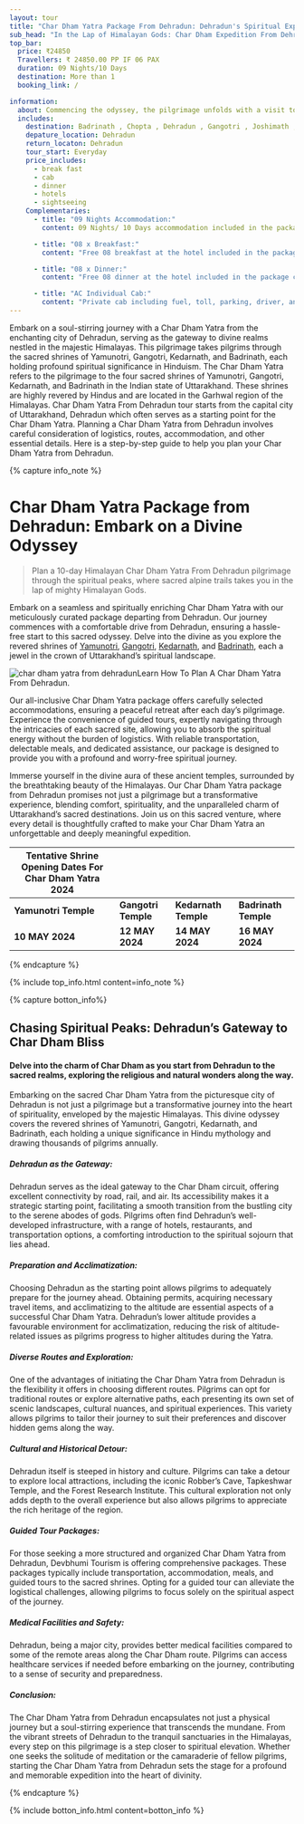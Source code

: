 ```yaml
---
layout: tour
title: "Char Dham Yatra Package From Dehradun: Dehradun's Spiritual Expedition Unleashed"
sub_head: "In the Lap of Himalayan Gods: Char Dham Expedition From Dehradun For 2024"
top_bar:
  price: ₹24850
  Travellers: ₹ 24850.00 PP IF 06 PAX
  duration: 09 Nights/10 Days
  destination: More than 1
  booking_link: /

information:
  about: Commencing the odyssey, the pilgrimage unfolds with a visit to Yamunotri, the source of the sacred Yamuna River, where devotees seek the blessings of Goddess Yamuna. From there, the journey Char Dham Yatra From Dehradun winds its way to Gangotri, the origin of the holy Ganges, offering pilgrims an opportunity to immerse in the sanctity of the revered river. The path then ascends to Kedarnath, home to the sacred shrine of Lord Shiva, and concludes at Badrinath, dedicated to Lord Vishnu. As travelers traverse through the breathtaking landscapes and pristine surroundings, the Char Dham Yatra becomes a spiritual quest, fostering a sense of devotion and inner peace. Pilgrims witness not only the architectural marvels of these temples but also the vibrant culture and unwavering faith that define this sacred pilgrimage. From the buzzing streets of Dehradun to the tranquil abodes of the gods, the Char Dham Yatra is an expedition that promises both physical and spiritual elevation.
  includes:
    destination: Badrinath , Chopta , Dehradun , Gangotri , Joshimath , Kedarnath , Rishikesh , Rudraprayag , Yamunotri
    depature_location: Dehradun
    return_locaton: Dehradun
    tour_start: Everyday
    price_includes:
      - break fast
      - cab
      - dinner
      - hotels
      - sightseeing
    Complementaries:
      - title: "09 Nights Accommodation:"
        content: 09 Nights/ 10 Days accommodation included in the package cost.

      - title: "08 x Breakfast:"
        content: "Free 08 breakfast at the hotel included in the package cost."

      - title: "08 x Dinner:"
        content: "Free 08 dinner at the hotel included in the package cost."

      - title: "AC Individual Cab:"
        content: "Private cab including fuel, toll, parking, driver, and all applicable taxes according to the tour itinerary."
---
```


Embark on a soul-stirring journey with a Char Dham Yatra from the enchanting city of Dehradun, serving as the gateway to divine realms nestled in the majestic Himalayas. This pilgrimage takes pilgrims through the sacred shrines of Yamunotri, Gangotri, Kedarnath, and Badrinath, each holding profound spiritual significance in Hinduism. The Char Dham Yatra refers to the pilgrimage to the four sacred shrines of Yamunotri, Gangotri, Kedarnath, and Badrinath in the Indian state of Uttarakhand. These shrines are highly revered by Hindus and are located in the Garhwal region of the Himalayas. Char Dham Yatra From Dehradun tour starts from the capital city of Uttarakhand, Dehradun which often serves as a starting point for the Char Dham Yatra. Planning a Char Dham Yatra from Dehradun involves careful consideration of logistics, routes, accommodation, and other essential details. Here is a step-by-step guide to help you plan your Char Dham Yatra from Dehradun.



{% capture info_note %}

# **Char Dham Yatra Package from Dehradun: Embark on a Divine Odyssey**

> Plan a 10-day Himalayan Char Dham Yatra From Dehradun pilgrimage through the spiritual peaks, where sacred alpine trails takes you in the lap of mighty Himalayan Gods.

Embark on a seamless and spiritually enriching Char Dham Yatra with our meticulously curated package departing from Dehradun. Our journey commences with a comfortable drive from Dehradun, ensuring a hassle-free start to this sacred odyssey. Delve into the divine as you explore the revered shrines of [Yamunotri](https://www.devbhumitourism.com/uttarakhand-destinations/yamunotri/), [Gangotri](https://www.devbhumitourism.com/uttarakhand-destinations/gangotri/), [Kedarnath](https://www.devbhumitourism.com/uttarakhand-destinations/kedarnath), and [Badrinath](https://www.devbhumitourism.com/uttarakhand-destinations/badrinath), each a jewel in the crown of Uttarakhand’s spiritual landscape.

![char dham yatra from dehradun](https://www.devbhumitourism.com/wp-content/uploads/2020/03/divine-min-1280x400.jpg)Learn How To Plan A Char Dham Yatra From Dehradun.

Our all-inclusive Char Dham Yatra package offers carefully selected accommodations, ensuring a peaceful retreat after each day’s pilgrimage. Experience the convenience of guided tours, expertly navigating through the intricacies of each sacred site, allowing you to absorb the spiritual energy without the burden of logistics. With reliable transportation, delectable meals, and dedicated assistance, our package is designed to provide you with a profound and worry-free spiritual journey.

Immerse yourself in the divine aura of these ancient temples, surrounded by the breathtaking beauty of the Himalayas. Our Char Dham Yatra package from Dehradun promises not just a pilgrimage but a transformative experience, blending comfort, spirituality, and the unparalleled charm of Uttarakhand’s sacred destinations. Join us on this sacred venture, where every detail is thoughtfully crafted to make your Char Dham Yatra an unforgettable and deeply meaningful expedition.

| **Tentative Shrine Opening Dates For Char Dham Yatra 2024** |                     |                      |                      |
| ----------------------------------------------------------- | ------------------- | -------------------- | -------------------- |
| **Yamunotri Temple**                                        | **Gangotri Temple** | **Kedarnath Temple** | **Badrinath Temple** |
| **10 MAY 2024**                                             | **12 MAY 2024**     | **14 MAY 2024**      | **16 MAY 2024**      |

{% endcapture %}

{% include top_info.html content=info_note %}



{% capture botton_info%}

## **Chasing Spiritual Peaks: Dehradun’s Gateway to Char Dham Bliss**

#### **Delve into the charm of Char Dham as you start from Dehradun to the sacred realms, exploring the religious and natural wonders along the way.**

Embarking on the sacred Char Dham Yatra from the picturesque city of Dehradun is not just a pilgrimage but a transformative journey into the heart of spirituality, enveloped by the majestic Himalayas. This divine odyssey covers the revered shrines of Yamunotri, Gangotri, Kedarnath, and Badrinath, each holding a unique significance in Hindu mythology and drawing thousands of pilgrims annually.

 

##### **Dehradun as the Gateway:**

Dehradun serves as the ideal gateway to the Char Dham circuit, offering excellent connectivity by road, rail, and air. Its accessibility makes it a strategic starting point, facilitating a smooth transition from the bustling city to the serene abodes of gods. Pilgrims often find Dehradun’s well-developed infrastructure, with a range of hotels, restaurants, and transportation options, a comforting introduction to the spiritual sojourn that lies ahead.

 

##### **Preparation and Acclimatization:**

Choosing Dehradun as the starting point allows pilgrims to adequately prepare for the journey ahead. Obtaining permits, acquiring necessary travel items, and acclimatizing to the altitude are essential aspects of a successful Char Dham Yatra. Dehradun’s lower altitude provides a favourable environment for acclimatization, reducing the risk of altitude-related issues as pilgrims progress to higher altitudes during the Yatra.

 

##### **Diverse Routes and Exploration:**

One of the advantages of initiating the Char Dham Yatra from Dehradun is the flexibility it offers in choosing different routes. Pilgrims can opt for traditional routes or explore alternative paths, each presenting its own set of scenic landscapes, cultural nuances, and spiritual experiences. This variety allows pilgrims to tailor their journey to suit their preferences and discover hidden gems along the way.

 

##### **Cultural and Historical Detour:**

Dehradun itself is steeped in history and culture. Pilgrims can take a detour to explore local attractions, including the iconic Robber’s Cave, Tapkeshwar Temple, and the Forest Research Institute. This cultural exploration not only adds depth to the overall experience but also allows pilgrims to appreciate the rich heritage of the region.

 

##### **Guided Tour Packages:**

For those seeking a more structured and organized Char Dham Yatra from Dehradun, Devbhumi Tourism is offering comprehensive packages. These packages typically include transportation, accommodation, meals, and guided tours to the sacred shrines. Opting for a guided tour can alleviate the logistical challenges, allowing pilgrims to focus solely on the spiritual aspect of the journey.

 

##### **Medical Facilities and Safety:**

Dehradun, being a major city, provides better medical facilities compared to some of the remote areas along the Char Dham route. Pilgrims can access healthcare services if needed before embarking on the journey, contributing to a sense of security and preparedness.

 

##### **Conclusion:**

The Char Dham Yatra from Dehradun encapsulates not just a physical journey but a soul-stirring experience that transcends the mundane. From the vibrant streets of Dehradun to the tranquil sanctuaries in the Himalayas, every step on this pilgrimage is a step closer to spiritual elevation. Whether one seeks the solitude of meditation or the camaraderie of fellow pilgrims, starting the Char Dham Yatra from Dehradun sets the stage for a profound and memorable expedition into the heart of divinity.



{% endcapture %}

{% include botton_info.html content=botton_info %}
